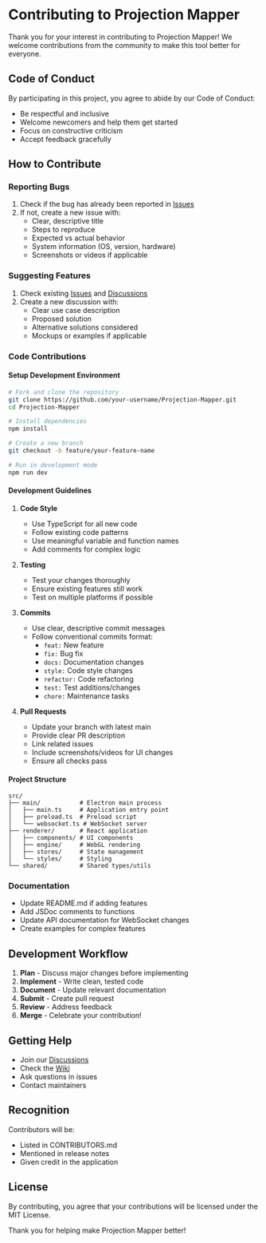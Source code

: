 # Contributing to Projection Mapper

Thank you for your interest in contributing to Projection Mapper! We welcome contributions from the community to make this tool better for everyone.

## Code of Conduct

By participating in this project, you agree to abide by our Code of Conduct:
- Be respectful and inclusive
- Welcome newcomers and help them get started
- Focus on constructive criticism
- Accept feedback gracefully

## How to Contribute

### Reporting Bugs

1. Check if the bug has already been reported in [Issues](https://github.com/Antonio-MS-Coder/Projection-Mapper/issues)
2. If not, create a new issue with:
   - Clear, descriptive title
   - Steps to reproduce
   - Expected vs actual behavior
   - System information (OS, version, hardware)
   - Screenshots or videos if applicable

### Suggesting Features

1. Check existing [Issues](https://github.com/Antonio-MS-Coder/Projection-Mapper/issues) and [Discussions](https://github.com/Antonio-MS-Coder/Projection-Mapper/discussions)
2. Create a new discussion with:
   - Clear use case description
   - Proposed solution
   - Alternative solutions considered
   - Mockups or examples if applicable

### Code Contributions

#### Setup Development Environment

```bash
# Fork and clone the repository
git clone https://github.com/your-username/Projection-Mapper.git
cd Projection-Mapper

# Install dependencies
npm install

# Create a new branch
git checkout -b feature/your-feature-name

# Run in development mode
npm run dev
```

#### Development Guidelines

1. **Code Style**
   - Use TypeScript for all new code
   - Follow existing code patterns
   - Use meaningful variable and function names
   - Add comments for complex logic

2. **Testing**
   - Test your changes thoroughly
   - Ensure existing features still work
   - Test on multiple platforms if possible

3. **Commits**
   - Use clear, descriptive commit messages
   - Follow conventional commits format:
     - `feat:` New feature
     - `fix:` Bug fix
     - `docs:` Documentation changes
     - `style:` Code style changes
     - `refactor:` Code refactoring
     - `test:` Test additions/changes
     - `chore:` Maintenance tasks

4. **Pull Requests**
   - Update your branch with latest main
   - Provide clear PR description
   - Link related issues
   - Include screenshots/videos for UI changes
   - Ensure all checks pass

#### Project Structure

```
src/
├── main/           # Electron main process
│   ├── main.ts     # Application entry point
│   ├── preload.ts  # Preload script
│   └── websocket.ts # WebSocket server
├── renderer/       # React application
│   ├── components/ # UI components
│   ├── engine/     # WebGL rendering
│   ├── stores/     # State management
│   └── styles/     # Styling
└── shared/         # Shared types/utils
```

### Documentation

- Update README.md if adding features
- Add JSDoc comments to functions
- Update API documentation for WebSocket changes
- Create examples for complex features

## Development Workflow

1. **Plan** - Discuss major changes before implementing
2. **Implement** - Write clean, tested code
3. **Document** - Update relevant documentation
4. **Submit** - Create pull request
5. **Review** - Address feedback
6. **Merge** - Celebrate your contribution!

## Getting Help

- Join our [Discussions](https://github.com/Antonio-MS-Coder/Projection-Mapper/discussions)
- Check the [Wiki](https://github.com/Antonio-MS-Coder/Projection-Mapper/wiki)
- Ask questions in issues
- Contact maintainers

## Recognition

Contributors will be:
- Listed in CONTRIBUTORS.md
- Mentioned in release notes
- Given credit in the application

## License

By contributing, you agree that your contributions will be licensed under the MIT License.

Thank you for helping make Projection Mapper better!